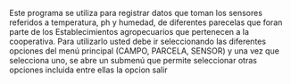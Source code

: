 Este programa se utiliza para registrar datos que toman los sensores referidos a temperatura, ph y humedad, de diferentes parecelas que foran parte de los Establecimientos agropecuarios que pertenecen a la cooperativa.
Para utilizarlo usted debe ir seleccionando las diferentes opciones del menú principal (CAMPO, PARCELA, SENSOR) y una vez que selecciona uno, se abre un submenú que permite seleccionar otras opciones incluida entre ellas la opcion salir
